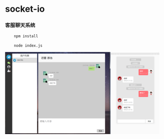 # socket-io
### 客服聊天系统

```bash
    npm install
```
```nodejs
    node index.js
```
![avatar](./main.png)